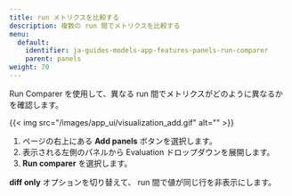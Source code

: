 ```yaml
---
title: run メトリクスを比較する
description: 複数の run 間でメトリクスを比較する
menu:
  default:
    identifier: ja-guides-models-app-features-panels-run-comparer
    parent: panels
weight: 70
---
```


Run Comparer を使用して、異なる run 間でメトリクスがどのように異なるかを確認します。

{{< img src="/images/app_ui/visualization_add.gif" alt="" >}}

1. ページの右上にある **Add panels** ボタンを選択します。
2. 表示される左側のパネルから Evaluation ドロップダウンを展開します。
3. **Run comparer** を選択します。

**diff only** オプションを切り替えて、 run 間で値が同じ行を非表示にします。